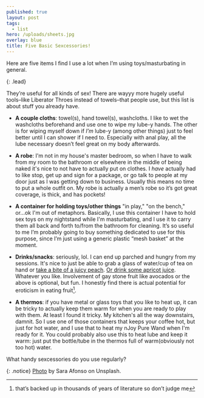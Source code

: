 ```yaml
---
published: true
layout: post
tags:
  - list
hero: /uploads/sheets.jpg
overlay: blue
title: Five Basic Sexcessories!
---
```


Here are five items I find I use a lot when I’m using toys/masturbating in general. 

{: .lead}

They’re useful for all kinds of sex! There are wayyy more hugely useful tools–like Liberator Throes instead of towels–that people use, but this list is about stuff you already have.

<!--break-->

- **A couple cloths**: towel(s), hand towel(s), washcloths. I like to wet the washcloths beforehand and use one to wipe my lube-y hands. The other is for wiping myself down if *I’m* lube-y (among other things) just to feel better until I can shower if I need to. Especially with anal play, all the lube necessary doesn’t feel great on my body afterwards.

- **A robe**: I'm not in my house's master bedroom, so when I have to walk from my room to the bathroom or elsewhere in the middle of being naked it's nice to not have to actually put on clothes. I *have* actually had to like stop, get up and sign for a package, or go talk to people at my door just as I was getting down to business. Usually this means no time to put a whole outfit on. My robe is actually a men’s robe so it’s got great coverage, is thick, and has pockets!

- **A container for holding toys/other things** "in play," "on the bench," or...ok I'm out of metaphors. Basically, I use this container I have to hold sex toys on my nightstand while I'm masturbating, and I use it to carry them all back and forth to/from the bathroom for cleaning. It’s so useful to me I’m probably going to buy something dedicated to use for this purpose, since I’m just using a generic plastic “mesh basket” at the moment.


- **Drinks/snacks**: seriously, lol. I can end up parched and hungry from my sessions. It's nice to just be able to grab a glass of water/cup of tea on hand or [take a bite of a juicy peach](https://www.youtube.com/watch?v=yY1Y3R0wVRQ). [Or drink some apricot juice](https://www.youtube.com/watch?v=T4grnewqeCk). Whatever you like. Involvement of gay stone fruit like avocados or the above is optional, but fun. I honestly find there is actual potential for eroticism in eating fruit[^1]. 


- **A thermos**: if you have metal or glass toys that you like to heat up, it can be tricky to actually keep them warm for when you are ready to play with them. At least I found it tricky. My kitchen's all the way downstairs, damnit. So I use one of those containers that keeps your coffee hot, but just for hot water, and I use that to heat my nJoy Pure Wand when I'm ready for it. You could probably also use this to heat lube and keep it warm: just put the bottle/tube in the thermos full of warm(obviously not too hot) water.

What handy sexcessories do you use regularly?

[^1]: that’s backed up in thousands of years of literature so don’t judge me

{: .notice}
[Photo](https://unsplash.com/photos/8vNGh0sIWgg) by Sara Afonso on Unsplash.